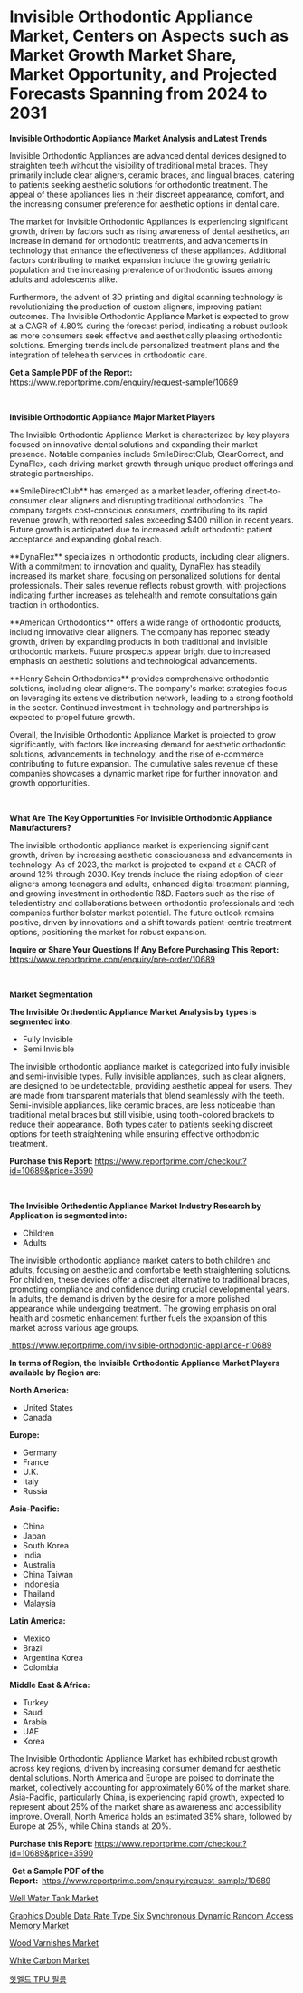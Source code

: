 <p><h1>Invisible Orthodontic Appliance Market, Centers on Aspects such as Market Growth Market Share, Market Opportunity, and Projected Forecasts Spanning from 2024 to 2031</h1></p><p><strong>Invisible Orthodontic Appliance Market Analysis and Latest Trends</strong></p>
<p><p>Invisible Orthodontic Appliances are advanced dental devices designed to straighten teeth without the visibility of traditional metal braces. They primarily include clear aligners, ceramic braces, and lingual braces, catering to patients seeking aesthetic solutions for orthodontic treatment. The appeal of these appliances lies in their discreet appearance, comfort, and the increasing consumer preference for aesthetic options in dental care.</p><p>The market for Invisible Orthodontic Appliances is experiencing significant growth, driven by factors such as rising awareness of dental aesthetics, an increase in demand for orthodontic treatments, and advancements in technology that enhance the effectiveness of these appliances. Additional factors contributing to market expansion include the growing geriatric population and the increasing prevalence of orthodontic issues among adults and adolescents alike. </p><p>Furthermore, the advent of 3D printing and digital scanning technology is revolutionizing the production of custom aligners, improving patient outcomes. The Invisible Orthodontic Appliance Market is expected to grow at a CAGR of 4.80% during the forecast period, indicating a robust outlook as more consumers seek effective and aesthetically pleasing orthodontic solutions. Emerging trends include personalized treatment plans and the integration of telehealth services in orthodontic care.</p></p>
<p><strong>Get a Sample PDF of the Report:&nbsp;</strong> <a href="https://www.reportprime.com/enquiry/request-sample/10689">https://www.reportprime.com/enquiry/request-sample/10689</a></p>
<p>&nbsp;</p>
<p><strong>Invisible Orthodontic Appliance Major Market Players</strong></p>
<p><p>The Invisible Orthodontic Appliance Market is characterized by key players focused on innovative dental solutions and expanding their market presence. Notable companies include SmileDirectClub, ClearCorrect, and DynaFlex, each driving market growth through unique product offerings and strategic partnerships.</p><p>**SmileDirectClub** has emerged as a market leader, offering direct-to-consumer clear aligners and disrupting traditional orthodontics. The company targets cost-conscious consumers, contributing to its rapid revenue growth, with reported sales exceeding $400 million in recent years. Future growth is anticipated due to increased adult orthodontic patient acceptance and expanding global reach.</p><p>**DynaFlex** specializes in orthodontic products, including clear aligners. With a commitment to innovation and quality, DynaFlex has steadily increased its market share, focusing on personalized solutions for dental professionals. Their sales revenue reflects robust growth, with projections indicating further increases as telehealth and remote consultations gain traction in orthodontics.</p><p>**American Orthodontics** offers a wide range of orthodontic products, including innovative clear aligners. The company has reported steady growth, driven by expanding products in both traditional and invisible orthodontic markets. Future prospects appear bright due to increased emphasis on aesthetic solutions and technological advancements.</p><p>**Henry Schein Orthodontics** provides comprehensive orthodontic solutions, including clear aligners. The company's market strategies focus on leveraging its extensive distribution network, leading to a strong foothold in the sector. Continued investment in technology and partnerships is expected to propel future growth.</p><p>Overall, the Invisible Orthodontic Appliance Market is projected to grow significantly, with factors like increasing demand for aesthetic orthodontic solutions, advancements in technology, and the rise of e-commerce contributing to future expansion. The cumulative sales revenue of these companies showcases a dynamic market ripe for further innovation and growth opportunities.</p></p>
<p>&nbsp;</p>
<p><strong>What Are The Key Opportunities For Invisible Orthodontic Appliance Manufacturers?</strong></p>
<p><p>The invisible orthodontic appliance market is experiencing significant growth, driven by increasing aesthetic consciousness and advancements in technology. As of 2023, the market is projected to expand at a CAGR of around 12% through 2030. Key trends include the rising adoption of clear aligners among teenagers and adults, enhanced digital treatment planning, and growing investment in orthodontic R&D. Factors such as the rise of teledentistry and collaborations between orthodontic professionals and tech companies further bolster market potential. The future outlook remains positive, driven by innovations and a shift towards patient-centric treatment options, positioning the market for robust expansion.</p></p>
<p><strong>Inquire or Share Your Questions If Any Before Purchasing This Report:</strong> <a href="https://www.reportprime.com/enquiry/pre-order/10689">https://www.reportprime.com/enquiry/pre-order/10689</a></p>
<p>&nbsp;</p>
<p><strong>Market Segmentation</strong></p>
<p><strong>The Invisible Orthodontic Appliance Market Analysis by types is segmented into:</strong></p>
<p><ul><li>Fully Invisible</li><li>Semi Invisible</li></ul></p>
<p><p>The invisible orthodontic appliance market is categorized into fully invisible and semi-invisible types. Fully invisible appliances, such as clear aligners, are designed to be undetectable, providing aesthetic appeal for users. They are made from transparent materials that blend seamlessly with the teeth. Semi-invisible appliances, like ceramic braces, are less noticeable than traditional metal braces but still visible, using tooth-colored brackets to reduce their appearance. Both types cater to patients seeking discreet options for teeth straightening while ensuring effective orthodontic treatment.</p></p>
<p><strong>Purchase this Report:&nbsp;</strong><a href="https://www.reportprime.com/checkout?id=10689&price=3590">https://www.reportprime.com/checkout?id=10689&price=3590</a></p>
<p>&nbsp;</p>
<p><strong>The Invisible Orthodontic Appliance Market Industry Research by Application is segmented into:</strong></p>
<p><ul><li>Children</li><li>Adults</li></ul></p>
<p><p>The invisible orthodontic appliance market caters to both children and adults, focusing on aesthetic and comfortable teeth straightening solutions. For children, these devices offer a discreet alternative to traditional braces, promoting compliance and confidence during crucial developmental years. In adults, the demand is driven by the desire for a more polished appearance while undergoing treatment. The growing emphasis on oral health and cosmetic enhancement further fuels the expansion of this market across various age groups.</p></p>
<p><a href="https://www.reportprime.com/invisible-orthodontic-appliance-r10689">&nbsp;https://www.reportprime.com/invisible-orthodontic-appliance-r10689</a></p>
<p><strong>In terms of Region, the Invisible Orthodontic Appliance Market Players available by Region are:</strong></p>
<p>
    <p> <strong> North America: </strong>
        <ul>
            <li>United States</li>
            <li>Canada</li>
        </ul>
        </p> 
    <p> <strong> Europe: </strong>
        <ul>
            <li>Germany</li>
            <li>France</li>
            <li>U.K.</li>
            <li>Italy</li>
            <li>Russia</li>
        </ul>
        </p> 
    <p> <strong> Asia-Pacific: </strong>
        <ul>
            <li>China</li>
            <li>Japan</li>
            <li>South Korea</li>
            <li>India</li>
            <li>Australia</li>
            <li>China Taiwan</li>
            <li>Indonesia</li>
            <li>Thailand</li>
            <li>Malaysia</li>
        </ul>
        </p> 
    <p> <strong> Latin America: </strong>
        <ul>
            <li>Mexico</li>
            <li>Brazil</li>
            <li>Argentina Korea</li>
            <li>Colombia</li>
        </ul>
        </p> 
    <p> <strong> Middle East & Africa: </strong>
        <ul>
            <li>Turkey</li>
            <li>Saudi</li>
            <li>Arabia</li>
            <li>UAE</li>
            <li>Korea</li>
        </ul>
    </p>
    </p>
<p><p>The Invisible Orthodontic Appliance Market has exhibited robust growth across key regions, driven by increasing consumer demand for aesthetic dental solutions. North America and Europe are poised to dominate the market, collectively accounting for approximately 60% of the market share. Asia-Pacific, particularly China, is experiencing rapid growth, expected to represent about 25% of the market share as awareness and accessibility improve. Overall, North America holds an estimated 35% share, followed by Europe at 25%, while China stands at 20%.</p></p>
<p><strong>Purchase this Report: </strong><a href="https://www.reportprime.com/checkout?id=10689&price=3590">https://www.reportprime.com/checkout?id=10689&price=3590</a></p>
<p>&nbsp;<strong>Get a Sample PDF of the Report:&nbsp;&nbsp;</strong><a href="https://www.reportprime.com/enquiry/request-sample/10689">https://www.reportprime.com/enquiry/request-sample/10689</a></p>
<p><strong></strong></p>
<p><p><a href="https://medium.com/@staceyhilll48/the-well-water-tank-industry-analysis-report-offers-a-comprehensive-and-current-examination-of-406b833a1b04">Well Water Tank Market</a></p><p><a href="https://issuu.com/reportprime-2/docs/graphics-double-data-rate-type-six-_0d6e43b50aacc0">Graphics Double Data Rate Type Six Synchronous Dynamic Random Access Memory Market</a></p><p><a href="https://www.linkedin.com/pulse/charting-future-comprehensive-analysis-global-wood-varnishes-pjare?trackingId=pINIJGL%2FSnaX4FmFWUKHnA%3D%3D">Wood Varnishes Market</a></p><p><a href="https://www.linkedin.com/pulse/white-carbon-market-investigation-industry-evolution-forecast-eyose?trackingId=c0%2BEYpL0T1iKN0gKxZaFxQ%3D%3D">White Carbon Market</a></p><p><a href="https://medium.com/@wallacecumfgmings567556/%EC%84%B8%EA%B3%84-hotmelt-tpu-film-market-%EC%9D%80-2024%EC%97%90%EC%84%9C-2031%EB%A1%9C-%EC%97%B0%ED%8F%89%EA%B7%A0-%EC%A6%9D%EA%B0%80%EC%9C%A8%EC%9D%84-%EB%B3%B4%EC%9D%BC-%EA%B2%83%EC%9C%BC%EB%A1%9C-%EC%98%88%EC%83%81%EB%90%A9%EB%8B%88%EB%8B%A4-aa0e3faa83e0">핫멜트 TPU 필름</a></p></p>